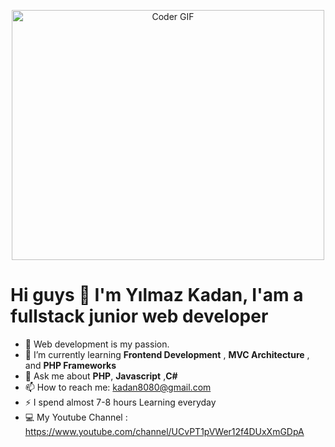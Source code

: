 <p align="center">

  <img src="https://media.giphy.com/media/SWoSkN6DxTszqIKEqv/giphy.gif" alt="Coder GIF" width="500" height="400">
  
</p>

# Hi guys 👋  I'm Yılmaz Kadan,  I'am a fullstack junior web developer 





- 🔭 Web development is my passion.
- 🌱 I’m currently learning **Frontend Development** , **MVC Architecture** , and **PHP Frameworks**
- 💬 Ask me about **PHP**, **Javascript** ,**C#**
- 📫 How to reach me: kadan8080@gmail.com
- ⚡ I spend almost 7-8 hours Learning everyday
- :computer: My Youtube Channel : https://www.youtube.com/channel/UCvPT1pVWer12f4DUxXmGDpA
